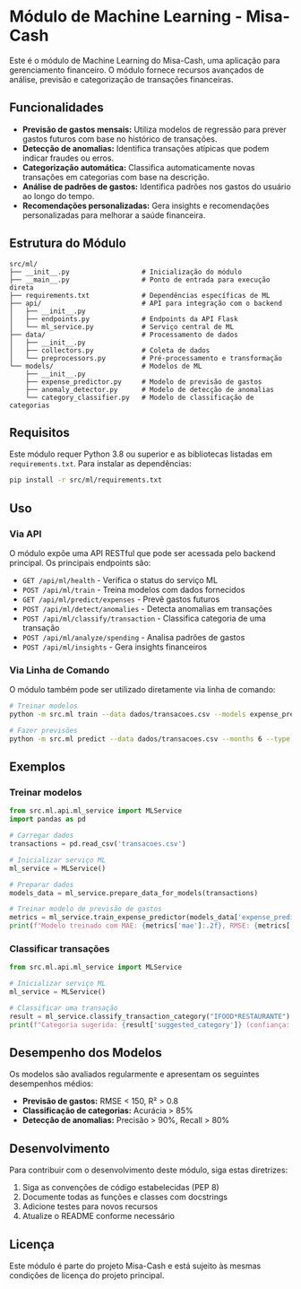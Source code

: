 # Módulo de Machine Learning - Misa-Cash

Este é o módulo de Machine Learning do Misa-Cash, uma aplicação para gerenciamento financeiro. O módulo fornece recursos avançados de análise, previsão e categorização de transações financeiras.

## Funcionalidades

- **Previsão de gastos mensais:** Utiliza modelos de regressão para prever gastos futuros com base no histórico de transações.
- **Detecção de anomalias:** Identifica transações atípicas que podem indicar fraudes ou erros.
- **Categorização automática:** Classifica automaticamente novas transações em categorias com base na descrição.
- **Análise de padrões de gastos:** Identifica padrões nos gastos do usuário ao longo do tempo.
- **Recomendações personalizadas:** Gera insights e recomendações personalizadas para melhorar a saúde financeira.

## Estrutura do Módulo

```
src/ml/
├── __init__.py                  # Inicialização do módulo
├── __main__.py                  # Ponto de entrada para execução direta
├── requirements.txt             # Dependências específicas de ML
├── api/                         # API para integração com o backend
│   ├── __init__.py
│   ├── endpoints.py             # Endpoints da API Flask
│   └── ml_service.py            # Serviço central de ML
├── data/                        # Processamento de dados
│   ├── __init__.py
│   ├── collectors.py            # Coleta de dados
│   └── preprocessors.py         # Pré-processamento e transformação
└── models/                      # Modelos de ML
    ├── __init__.py
    ├── expense_predictor.py     # Modelo de previsão de gastos
    ├── anomaly_detector.py      # Modelo de detecção de anomalias
    └── category_classifier.py   # Modelo de classificação de categorias
```

## Requisitos

Este módulo requer Python 3.8 ou superior e as bibliotecas listadas em `requirements.txt`. Para instalar as dependências:

```bash
pip install -r src/ml/requirements.txt
```

## Uso

### Via API

O módulo expõe uma API RESTful que pode ser acessada pelo backend principal. Os principais endpoints são:

- `GET /api/ml/health` - Verifica o status do serviço ML
- `POST /api/ml/train` - Treina modelos com dados fornecidos
- `GET /api/ml/predict/expenses` - Prevê gastos futuros
- `POST /api/ml/detect/anomalies` - Detecta anomalias em transações
- `POST /api/ml/classify/transaction` - Classifica categoria de uma transação
- `POST /api/ml/analyze/spending` - Analisa padrões de gastos
- `POST /api/ml/insights` - Gera insights financeiros

### Via Linha de Comando

O módulo também pode ser utilizado diretamente via linha de comando:

```bash
# Treinar modelos
python -m src.ml train --data dados/transacoes.csv --models expense_predictor anomaly_detector

# Fazer previsões
python -m src.ml predict --data dados/transacoes.csv --months 6 --type expenses
```

## Exemplos

### Treinar modelos

```python
from src.ml.api.ml_service import MLService
import pandas as pd

# Carregar dados
transactions = pd.read_csv('transacoes.csv')

# Inicializar serviço ML
ml_service = MLService()

# Preparar dados
models_data = ml_service.prepare_data_for_models(transactions)

# Treinar modelo de previsão de gastos
metrics = ml_service.train_expense_predictor(models_data['expense_predictor'])
print(f"Modelo treinado com MAE: {metrics['mae']:.2f}, RMSE: {metrics['rmse']:.2f}")
```

### Classificar transações

```python
from src.ml.api.ml_service import MLService

# Inicializar serviço ML
ml_service = MLService()

# Classificar uma transação
result = ml_service.classify_transaction_category("IFOOD*RESTAURANTE")
print(f"Categoria sugerida: {result['suggested_category']} (confiança: {result['confidence']:.2f})")
```

## Desempenho dos Modelos

Os modelos são avaliados regularmente e apresentam os seguintes desempenhos médios:

- **Previsão de gastos:** RMSE < 150, R² > 0.8
- **Classificação de categorias:** Acurácia > 85%
- **Detecção de anomalias:** Precisão > 90%, Recall > 80%

## Desenvolvimento

Para contribuir com o desenvolvimento deste módulo, siga estas diretrizes:

1. Siga as convenções de código estabelecidas (PEP 8)
2. Documente todas as funções e classes com docstrings
3. Adicione testes para novos recursos
4. Atualize o README conforme necessário

## Licença

Este módulo é parte do projeto Misa-Cash e está sujeito às mesmas condições de licença do projeto principal. 